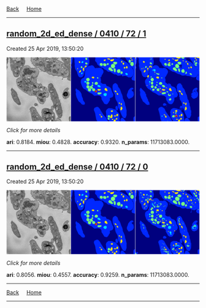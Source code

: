 
[Back](..)&nbsp;&nbsp;&nbsp;&nbsp;&nbsp;[Home](https://leapmanlab.github.io/snapshots)

---

<div class="summary"><a href="1"><h2>random_2d_ed_dense / 0410 / 72 / 1</h2></a><p>Created 25 Apr 2019, 13:50:20
</p><a href="1"><img src="1/media/summary.png" align="center"></a><p>
<i>Click for more details</i>
</p></div>

**ari**: 0.8184. **miou**: 0.4828. **accuracy**: 0.9320. **n_params**: 11713083.0000. 

---

<div class="summary"><a href="0"><h2>random_2d_ed_dense / 0410 / 72 / 0</h2></a><p>Created 25 Apr 2019, 13:50:20
</p><a href="0"><img src="0/media/summary.png" align="center"></a><p>
<i>Click for more details</i>
</p></div>

**ari**: 0.8056. **miou**: 0.4557. **accuracy**: 0.9259. **n_params**: 11713083.0000. 

---

[Back](..)&nbsp;&nbsp;&nbsp;&nbsp;&nbsp;[Home](https://leapmanlab.github.io/snapshots)

---